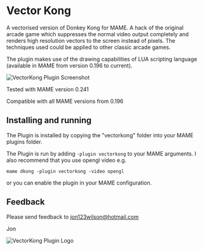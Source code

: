 # **Vector Kong** #

A vectorised version of Donkey Kong for MAME.  A hack of the original arcade game which suppresses the normal video output completely and renders high resolution vectors to the screen instead of pixels.  The techniques used could be applied to other classic arcade games.

The plugin makes use of the drawing capabilities of LUA scripting language (available in MAME from version 0.196 to current).  


![VectorKong Plugin Screenshot](https://i.imgur.com/BnjPCD9.gif)


Tested with MAME version 0.241

Compatible with all MAME versions from 0.196

  
## Installing and running
 
The Plugin is installed by copying the "vectorkong" folder into your MAME plugins folder.

The Plugin is run by adding `-plugin vectorkong` to your MAME arguments.  I also recommend that you use opengl video e.g.

```mame dkong -plugin vectorkong -video opengl```

or you can enable the plugin in your MAME configuration.


## Feedback

Please send feedback to jon123wilson@hotmail.com

Jon

![VectorKong Plugin Logo](https://i.imgur.com/TzLTdeE.gif)
